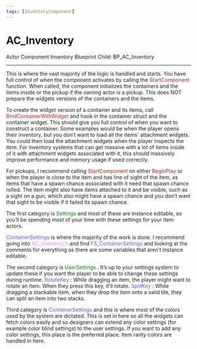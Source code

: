 ```yaml
---
tags: [InventoryComponent]
---
```

# AC_Inventory
Actor Component Inventory
Blueprint Child: BP_AC_Inventory

---

This is where the vast majority of the logic is handled and starts. You have full control of when the component activates by calling the <span style="color:brown">StartComponent</span> function. When called, the component initializes the containers and the items inside or the pickup if the owning actor is a pickup. This does NOT prepare the widgets versions of the containers and the items.

To create the widget version of a container and its items, call <span style="color:brown">BindContainerWithWidget</span> and hook in the container struct and the container widget. This should give you full control of when you want to construct a container.
Some examples would be when the player opens their inventory, but you don’t want to load all the items' attachment widgets. You could then load the attachment widgets when the player inspects the item. For inventory systems that can get massive with a lot of items inside of it with attachment widgets associated with it, this should massively improve performance and memory usage if used correctly.

For pickups, I recommend calling <span style="color:brown">StartComponent</span> on either <span style="color:brown">BeginPlay</span> or when the player is close to the item and has line of sight of the item, as items that have a spawn chance associated with it need that spawn chance rolled.
The item might also have items attached to it and be visible, such as a sight on a gun, which also might have a spawn chance and you don’t want that sight to be visible if it failed its spawn chance.

The first category is <span style="color:green">Settings</span> and most of these are instance editable, so you’ll be spending most of your time with these settings for your item actors.

<span style="color:slateblue">ContainerSettings</span> is where the majority of the work is done. I recommend going into <span style="color:violet">AC_Inventory.h</span> and find <span style="color:slateblue">FS_ContainerSettings</span>  and looking at the comments for everything as there are some variables that aren’t instance editable.


The second category is <span style="color:green">UserSettings</span> . It’s up to your settings system to update these if you want the player to be able to change these settings during runtime.
<span style="color:slateblue">RotateKey</span> : While dragging an item, the player might want to rotate an item. When they press this key, it’ll rotate.
<span style="color:slateblue">SplitKey</span> : While dragging a stackable item, when they drop the item onto a valid tile, they can split an item into two stacks.

Third category is <span style="color:Slateblue">ContainerSettings</span>  and this is where most of the colors used by the system are dictated. This is set in here so all the widgets can fetch colors easily and so designers can extend any color settings (for example color blind settings) to the user settings. If you want to add any color settings, this place is the preferred place. Item rarity colors are handled in here.